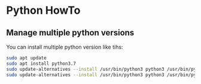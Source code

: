 # Python HowTo

## Manage multiple python versions

You can install multiple python version like tihs:

```bash
sudo apt update
sudo apt install python3.7
sudo update-alternatives --install /usr/bin/python3 python3 /usr/bin/python3.6 1
sudo update-alternatives --install /usr/bin/python3 python3 /usr/bin/python3.7 2
```